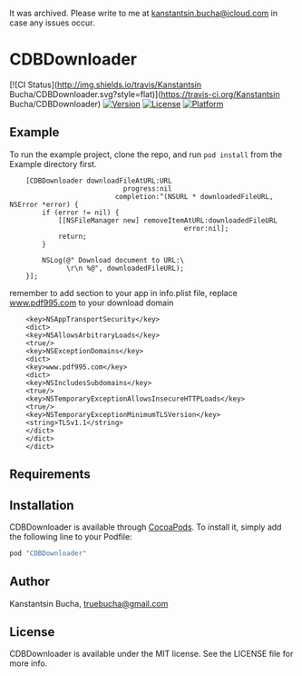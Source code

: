 It was archived. Please write to me at kanstantsin.bucha@icloud.com in case any issues occur.

# CDBDownloader

[![CI Status](http://img.shields.io/travis/Kanstantsin Bucha/CDBDownloader.svg?style=flat)](https://travis-ci.org/Kanstantsin Bucha/CDBDownloader)
[![Version](https://img.shields.io/cocoapods/v/CDBDownloader.svg?style=flat)](http://cocoapods.org/pods/CDBDownloader)
[![License](https://img.shields.io/cocoapods/l/CDBDownloader.svg?style=flat)](http://cocoapods.org/pods/CDBDownloader)
[![Platform](https://img.shields.io/cocoapods/p/CDBDownloader.svg?style=flat)](http://cocoapods.org/pods/CDBDownloader)

## Example

To run the example project, clone the repo, and run `pod install` from the Example directory first.
```objc
    [CDBDownloader downloadFileAtURL:URL
                            progress:nil
                          completion:^(NSURL * downloadedFileURL, NSError *error) {
        if (error != nil) {
            [[NSFileManager new] removeItemAtURL:downloadedFileURL
                                           error:nil];
            return;
        }

        NSLog(@" Download document to URL:\
              \r\n %@", downloadedFileURL);
    }];
```

remember to add section to your app in info.plist file,
replace www.pdf995.com to your download domain

```
    <key>NSAppTransportSecurity</key>
    <dict>
    <key>NSAllowsArbitraryLoads</key>
    <true/>
    <key>NSExceptionDomains</key>
    <dict>
    <key>www.pdf995.com</key>
    <dict>
    <key>NSIncludesSubdomains</key>
    <true/>
    <key>NSTemporaryExceptionAllowsInsecureHTTPLoads</key>
    <true/>
    <key>NSTemporaryExceptionMinimumTLSVersion</key>
    <string>TLSv1.1</string>
    </dict>
    </dict>
    </dict>
```

## Requirements

## Installation

CDBDownloader is available through [CocoaPods](http://cocoapods.org). To install
it, simply add the following line to your Podfile:

```ruby
pod "CDBDownloader"
```

## Author

Kanstantsin Bucha, truebucha@gmail.com

## License

CDBDownloader is available under the MIT license. See the LICENSE file for more info.
